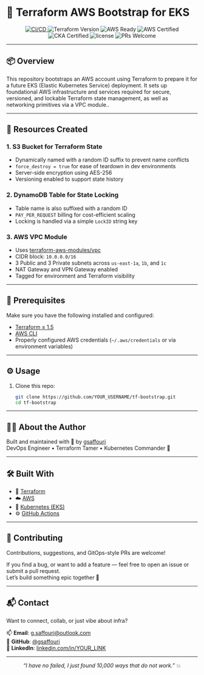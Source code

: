 # 🚀 Terraform AWS Bootstrap for EKS

<p align="center">
  <a href="https://github.com/gsaffouri/aws-bootstrap/actions">
    <img src="https://github.com/gsaffouri/aws-bootstrap/actions/workflows/lint.yml/badge.svg?branch=main&label=CI%2FCD&logo=githubactions&style=flat-square" alt="CI/CD">
  </a>
  <img src="https://img.shields.io/badge/Terraform-1.5%2B-blueviolet?logo=terraform&style=flat-square" alt="Terraform Version">
  <img src="https://img.shields.io/badge/AWS%20Ready-%E2%9C%85-green?logo=amazonaws&style=flat-square" alt="AWS Ready">
  <img src="https://img.shields.io/badge/AWS%20Certified-%F0%9F%94%A5-orange?style=flat-square" alt="AWS Certified">
  <img src="https://img.shields.io/badge/Certified%20CKA-%F0%9F%8F%86-blue?style=flat-square" alt="CKA Certified">
  <img src="https://img.shields.io/github/license/gsaffouri/aws-bootstrap?style=flat-square" alt="license">
  <img src="https://img.shields.io/badge/PRs-welcome-brightgreen.svg?style=flat-square" alt="PRs Welcome">
</p>


---

## 📦 Overview

This repository bootstraps an AWS account using Terraform to prepare it for a future EKS (Elastic Kubernetes Service) deployment. It sets up foundational AWS infrastructure and services required for secure, versioned, and lockable Terraform state management, as well as networking primitives via a VPC module..

---

## 📁 Resources Created

### 1. S3 Bucket for Terraform State

- Dynamically named with a random ID suffix to prevent name conflicts
- `force_destroy = true` for ease of teardown in dev environments
- Server-side encryption using AES-256
- Versioning enabled to support state history

### 2. DynamoDB Table for State Locking

- Table name is also suffixed with a random ID
- `PAY_PER_REQUEST` billing for cost-efficient scaling
- Locking is handled via a simple `LockID` string key

### 3. AWS VPC Module

- Uses [terraform-aws-modules/vpc](https://github.com/terraform-aws-modules/terraform-aws-vpc)
- CIDR block: `10.0.0.0/16`
- 3 Public and 3 Private subnets across `us-east-1a`, `1b`, and `1c`
- NAT Gateway and VPN Gateway enabled
- Tagged for environment and Terraform visibility

---

## 🧠 Prerequisites

Make sure you have the following installed and configured:

- [Terraform ≥ 1.5](https://www.terraform.io/downloads)
- [AWS CLI](https://aws.amazon.com/cli/)
- Properly configured AWS credentials (`~/.aws/credentials` or via environment variables)

---

## ⚙️ Usage

1. Clone this repo:
   ```bash
   git clone https://github.com/YOUR_USERNAME/tf-bootstrap.git
   cd tf-bootstrap

---

## 👨‍💻 About the Author

Built and maintained with 💚 by [gsaffouri](https://github.com/YOUR_USERNAME)  
DevOps Engineer • Terraform Tamer • Kubernetes Commander 🐾

---

## 🛠️ Built With

- 🧱 [Terraform](https://www.terraform.io/)
- ☁️ [AWS](https://aws.amazon.com/)
- 🐳 [Kubernetes (EKS)](https://aws.amazon.com/eks/)
- ⚙️ [GitHub Actions](https://docs.github.com/en/actions)

---

## 🤝 Contributing

Contributions, suggestions, and GitOps-style PRs are welcome!

If you find a bug, or want to add a feature — feel free to open an issue or submit a pull request.  
Let’s build something epic together 🚀

---

## 📬 Contact

Want to connect, collab, or just vibe about infra?

📫 **Email**: g.saffouri@outlook.com  
🐙 **GitHub**: [@gsaffouri](https://github.com/gsaffouri)  
📎 **LinkedIn**: [linkedin.com/in/YOUR_LINK](https://www.linkedin.com/in/saffouri/)

---

<p align="center">
  <em>“I have no failed, I just found 10,000 ways that do not work.”</em> 💥
</p>

